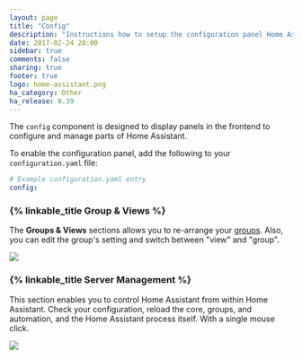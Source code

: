 ```yaml
---
layout: page
title: "Config"
description: "Instructions how to setup the configuration panel Home Assistant."
date: 2017-02-24 20:00
sidebar: true
comments: false
sharing: true
footer: true
logo: home-assistant.png
ha_category: Other
ha_release: 0.39
---
```


The `config` component is designed to display panels in the frontend to configure and manage parts of Home Assistant.

To enable the configuration panel, add the following to your `configuration.yaml` file:

```yaml
# Example configuration.yaml entry
config:
```

### {% linkable_title Group & Views %}

The **Groups & Views** sections allows you to re-arrange your [groups](/components/group/). Also, you can edit the group's setting and switch between "view" and "group".

<p class='img'>
  <img src='{{site_root}}/images/screenshots/group-views.png' />
</p>


### {% linkable_title Server Management %}

This section enables you to control Home Assistant from within Home Assistant. Check your configuration, reload the core, groups, and automation, and the Home Assistant process itself. With a single mouse click.

<p class='img'>
  <img src='{{site_root}}/images/screenshots/server-management.png' />
</p>



